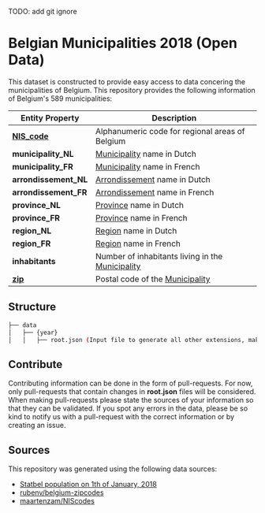 
TODO: add git ignore

# Belgian Municipalities 2018 (Open Data)
This dataset is constructed to provide easy access to data concering the municipalities of Belgium.
This repository provides the following information of Belgium's 589 municipalities:


| Entity Property | Description |
|-|-|
|[**NIS_code**](https://en.wikipedia.org/wiki/NIS_code)|Alphanumeric code for regional areas of Belgium
|**municipality_NL**| [Municipality](https://en.wikipedia.org/wiki/Municipality) name in Dutch
|**municipality_FR**| [Municipality](https://en.wikipedia.org/wiki/Municipality) name  in French
|**arrondissement_NL**| [Arrondissement](https://en.wikipedia.org/wiki/Arrondissement)  name in Dutch
|**arrondissement_FR**| [Arrondissement](https://en.wikipedia.org/wiki/Arrondissement)  name in French
|**province_NL**| [Province](https://en.wikipedia.org/wiki/Province)  name in Dutch
|**province_FR**| [Province](https://en.wikipedia.org/wiki/Province)  name in French
|**region_NL**| [Region](https://www.belgium.be/en/about_belgium/government/regions)  name in Dutch
|**region_FR**| [Region](https://www.belgium.be/en/about_belgium/government/regions)  name in French
|**inhabitants**| Number of inhabitants living in the [Municipality](https://en.wikipedia.org/wiki/Municipality)
|[**zip**](https://en.wikipedia.org/wiki/ZIP_Code)| Postal code of the [Municipality](https://en.wikipedia.org/wiki/Municipality)


## Structure
```bash
├── data
│   ├── {year}
│   │   ├── root.json (Input file to generate all other extensions, make changes on this file only.)
```

## Contribute
Contributing information can be done in the form of pull-requests.
For now, only pull-requests that contain changes in **root.json** files will be considered.
When making pull-requests please state the sources of your information so that they can be validated.
If you spot any errors in the data, please be so kind to notify us with a pull-request with the correct information or by creating an issue.



## Sources
This repository was generated using the following data sources:

-    [Statbel population on 1th of January, 2018](http://statbel.fgov.be/sites/default/files/files/documents/bevolking/5.1%20Structuur%20van%20de%20bevolking/Wettelijke_bevolking_per_gemeente_2011_2017.xls)
-   [rubenv/belgium-zipcodes](https://github.com/rubenv/belgium-zipcodes/blob/master/out/cities.csv)
-   [maartenzam/NIScodes](https://github.com/maartenzam/NIScodes)

